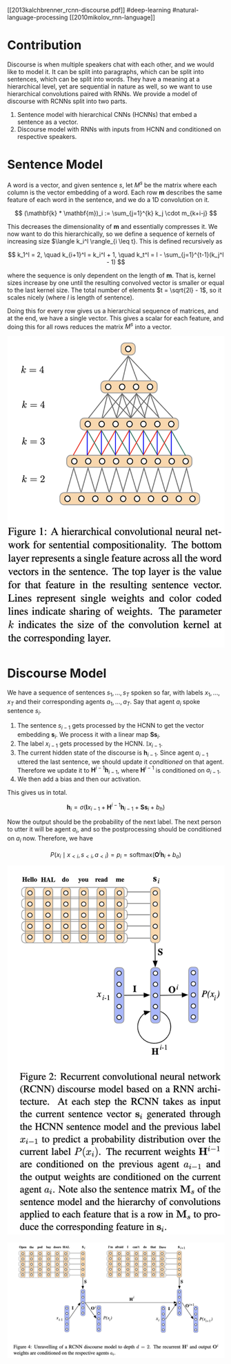 [[2013kalchbrenner_rcnn-discourse.pdf]]
#deep-learning
#natural-language-processing 
[[2010mikolov_rnn-language]]

# Contribution 

   Discourse is when multiple speakers chat with each other, and we would like to model it. It can be split into paragraphs, which can be split into sentences, which can be split into words. They have a meaning at a hierarchical level, yet are sequential in nature as well, so we want to use hierarchical convolutions paired with RNNs. We provide a model of discourse with RCNNs split into two parts. 
   1. Sentence model with hierarchical CNNs (HCNNs) that embed a sentence as a vector. 
   2. Discourse model with RNNs with inputs from HCNN and conditioned on respective speakers. 

# Sentence Model 

   A word is a vector, and given sentence $s$, let $M^s$ be the matrix where each column is the vector embedding of a word. Each row $\mathbf{m}$ describes the same feature of each word in the sentence, and we do a 1D convolution on it. 

   $$ 
     (\mathbf{k} * \mathbf{m})_i := \sum_{j=1}^{k} k_j \cdot m_{k+i-j} 
   $$ 

   This decreases the dimensionality of $\mathbf{m}$ and essentially compresses it. We now want to do this hierarchically, so we define a sequence of kernels of increasing size $\langle k_i^l \rangle_{i \leq t}. This is defined recursively as 

   $$
      k_1^l = 2, \quad k_{i+1}^l = k_i^l + 1, \quad k_t^l = l - \sum_{j=1}^{t-1}(k_j^l - 1)
   $$

   where the sequence is only dependent on the length of $\mathbf{m}$. That is, kernel sizes increase by one until the resulting convolved vector is smaller or equal to the last kernel size. The total number of elements $t = \sqrt{2l} - 1$, so it scales nicely (where $l$ is length of sentence). 

   Doing this for every row gives us a hierarchical sequence of matrices, and at the end, we have a single vector. This gives a scalar for each feature, and doing this for all rows reduces the matrix $M^s$ into a vector. 

   ![image](img/hcnn.png) 

# Discourse Model 

   We have a sequence of sentences $s_1, \ldots, s_T$ spoken so far, with labels $x_1, \ldots, x_T$ and their corresponding agents $a_1, \ldots, a_T$. Say that agent $a_i$ spoke sentence $s_i$. 
   1. The sentence $s_{i-1}$ gets processed by the HCNN to get the vector embedding $\mathbf{s}_i$. We process it with a linear map $\mathbf{S} \mathbf{s}_i$. 
   2. The label $x_{i-1}$ gets processed by the HCNN. $\mathbb{I} x_{i-1}$. 
   3. The current hidden state of the discourse is $\mathbf{h}_{i-1}$. Since agent $a_{i-1}$ uttered the last sentence, we should update it *conditioned* on that agent. Therefore we update it to $\mathbf{H}^{i-1} \mathbf{h}_{i-1}$, where $\mathbf{H}^{i-1}$ is conditioned on $a_{i-1}$. 
   4. We then add a bias and then our activation. 

   This gives us in total. 

   $$
      \mathbf{h}_i = \sigma( \mathbf{I} x_{i-1} + \mathbf{H}^{i-1} \mathbf{h}_{i-1} + \mathbf{S} \mathbf{s}_i + b_h)
   $$ 

   Now the output should be the probability of the next label. The next person to utter it will be agent $a_i$, and so the postprocessing should be conditioned on $a_i$ now. Therefore, we have 
   
   $$ 
      P(x_i \mid x_{< i}, s_{< i}, a_{< i}) = p_i = \mathrm{softmax}(\mathbf{O}^i \mathbf{h}_i + b_o)
   $$ 


   ![image](img/rcnn_lm.png)

   ![image](img/rcnn_unraveled.png)
